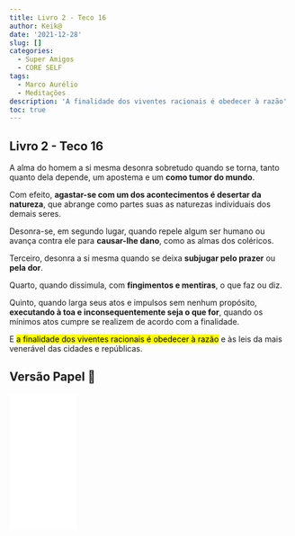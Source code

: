 ```yaml
---
title: Livro 2 - Teco 16
author: Keik@
date: '2021-12-28'
slug: []
categories:
  - Super Amigos
  - CORE SELF
tags:
  - Marco Aurélio
  - Meditações
description: 'A finalidade dos viventes racionais é obedecer à razão'
toc: true
---
```



## Livro 2 - Teco 16

A alma do homem a si mesma desonra sobretudo quando se torna, tanto quanto dela depende, um apostema e um **como tumor do mundo**. 

Com efeito, **agastar-se com um dos acontecimentos é desertar da natureza**, que abrange como partes suas as naturezas individuais dos demais seres.

Desonra-se, em segundo lugar, quando repele algum ser humano ou avança contra ele para **causar-lhe dano**, como as almas dos coléricos. 

Terceiro, desonra a si mesma quando se deixa **subjugar pelo prazer** ou **pela dor**.

Quarto, quando dissimula, com **fingimentos e mentiras**, o que faz ou diz.

Quinto, quando larga seus atos e impulsos sem nenhum propósito, **executando à toa e inconsequentemente seja o que for**, quando os mínimos atos cumpre se realizem de acordo com a finalidade. 

E <mark>a finalidade dos viventes racionais é obedecer à razão</mark> e às leis da mais venerável das cidades e repúblicas.


## Versão Papel :book:
<iframe style="width:120px;height:240px;" marginwidth="0" marginheight="0" scrolling="no" frameborder="0" src="//ws-na.amazon-adsystem.com/widgets/q?ServiceVersion=20070822&OneJS=1&Operation=GetAdHtml&MarketPlace=BR&source=ss&ref=as_ss_li_til&ad_type=product_link&tracking_id=mundodekeika-20&language=pt_BR&marketplace=amazon&region=BR&placement=B092FVY4BB&asins=B092FVY4BB&linkId=37c5ec14221f61f811029aa88b520891&show_border=true&link_opens_in_new_window=true"></iframe>


